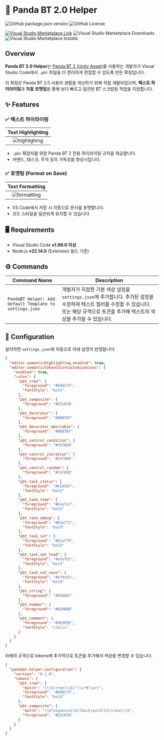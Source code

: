 # 🐼 Panda BT 2.0 Helper

![GitHub package.json version](https://img.shields.io/github/package-json/v/ryulurala/vscode-pandabt2-helper?style=for-the-badge)
![GitHub License](https://img.shields.io/github/license/ryulurala/vscode-pandabt2-helper?style=for-the-badge)

[![Visual Studio Marketplace Link](https://img.shields.io/badge/Visual%20Studio%20Marketplace-black?style=for-the-badge&logo=visualstudiocode)](https://marketplace.visualstudio.com/items?itemName=ryulurala.pandabt-helper)
![Visual Studio Marketplace Downloads](https://img.shields.io/visual-studio-marketplace/d/ryulurala.pandabt-helper?style=for-the-badge)
![Visual Studio Marketplace Installs](https://img.shields.io/visual-studio-marketplace/i/ryulurala.pandabt-helper?style=for-the-badge)

## Overview

**Panda BT 2.0 Helper**는 [Panda BT 2 (Unity Asset)](https://assetstore.unity.com/packages/tools/behavior-ai/panda-bt-2-274073)를 사용하는 개발자가 Visual Studio Code에서 `.pbt` 파일을 더 편리하게 편집할 수 있도록 만든 확장입니다.

이 확장은 Panda BT 2.0 사용자 경험을 개선하기 위해 직접 개발되었으며, **텍스트 하이라이팅**과 **자동 포맷팅**을 통해 보다 빠르고 일관된 BT 스크립팅 작업을 지원합니다.

## ✨ Features

### ✅ 텍스트 하이라이팅

|            Text Highlighting            |
| :-------------------------------------: |
| ![highlighing](img/ex-highlighting.gif) |

- `.pbt` 확장자를 위한 Panda BT 2 전용 하이라이팅 규칙을 제공합니다.
- 커맨드, 태스크, 주석 등의 가독성을 향상시킵니다.

### ✅ 포맷팅 (Format on Save)

|           Text Formatting            |
| :----------------------------------: |
| ![formatting](img/ex-formatting.gif) |

- VS Code에서 저장 시 자동으로 문서를 포맷합니다.
- 코드 스타일을 일관되게 유지할 수 있습니다.

## 🖥 Requirements

- Visual Studio Code **v1.99.0 이상**
- Node.js **v22.14.0** (Extension 빌드 기준)

## ⚙ Commands

| Command Name                                            | Description                                                                                                                                                                                  |
| ------------------------------------------------------- | -------------------------------------------------------------------------------------------------------------------------------------------------------------------------------------------- |
| `PandaBT Helper: Add Default Template to settings.json` | 개발자가 지정한 기본 색상 설정을 `settings.json`에 추가합니다. 추가된 설정을 수정하여 텍스트 컬러를 수정할 수 있습니다. 또는 해당 규격으로 토큰을 추가해 텍스트의 색상을 추가할 수 있습니다. |

## 🔧 Configuration

설치하면 `settings.json`에 자동으로 아래 설정이 반영됩니다:

```json
{
  "editor.semanticHighlighting.enabled": true,
  "editor.semanticTokenColorCustomizations": {
    "enabled": true,
    "rules": {
      "pbt_tree": {
        "foreground": "#E06C75",
        "fontStyle": "bold"
      },
      "pbt_composite": {
        "foreground": "#E5C07B"
      },
      "pbt_decorator": {
        "foreground": "#BBB7B7"
      },
      "pbt_decorator_abortable": {
        "foreground": "#BBB7B7"
      },
      "pbt_control_condition": {
        "foreground": "#C678DD"
      },
      "pbt_control_iteration": {
        "foreground": "#C678DD"
      },
      "pbt_control_random": {
        "foreground": "#C678DD"
      },
      "pbt_task_status": {
        "foreground": "#61AFEF",
        "fontStyle": "bold"
      },
      "pbt_task_time": {
        "foreground": "#61efe3",
        "fontStyle": "bold"
      },
      "pbt_task_debug": {
        "foreground": "#61ef72",
        "fontStyle": "bold"
      },
      "pbt_task_set": {
        "foreground": "#61ef79",
        "fontStyle": "bold"
      },
      "pbt_task_set_load": {
        "foreground": "#e5ef61",
        "fontStyle": "bold"
      },
      "pbt_task_set_save": {
        "foreground": "#ef9c61",
        "fontStyle": "bold"
      },
      "pbt_string": {
        "foreground": "#A5D6A7"
      },
      "pbt_number": {
        "foreground": "#B39DDB"
      },
      "pbt_comment": {
        "foreground": "#9E9E9E",
        "fontStyle": "italic"
      }
    }
  }
}
```

아래의 규격으로 tokens에 추가적으로 토큰을 추가해서 색상을 변경할 수 있습니다.

```json
{
  "pandabt-helper.configuration": {
    "version": "0.1.0",
    "tokens": {
      "pbt.tree": {
        "match": "(\\b(tree)\\b|^\\s*#\\w+)",
        "foreground": "#E06C75",
        "fontStyle": "bold"
      },
      "pbt.composite": {
        "match": "\\b(sequence|fallback|parallel|race)\\b",
        "foreground": "#E5C07B"
      }
    }
  }
}
```
